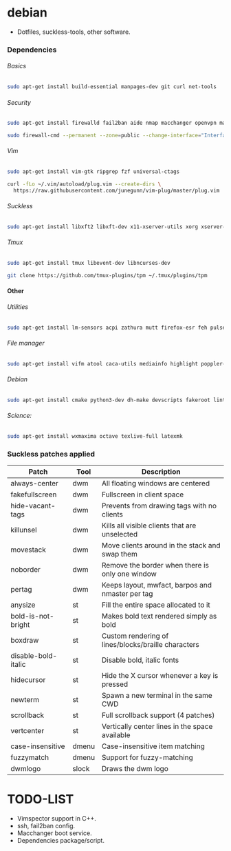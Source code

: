 # debian
- Dotfiles, suckless-tools, other software.


### Dependencies

###### Basics

```bash
sudo apt-get install build-essential manpages-dev git curl net-tools
```

###### Security

```bash
sudo apt-get install firewalld fail2ban aide nmap macchanger openvpn mat2
```
```bash
sudo firewall-cmd --permanent --zone=public --change-interface="Interface"
```

###### Vim

```bash
sudo apt-get install vim-gtk ripgrep fzf universal-ctags
```
```bash
curl -fLo ~/.vim/autoload/plug.vim --create-dirs \
  https://raw.githubusercontent.com/junegunn/vim-plug/master/plug.vim
```

###### Suckless

```bash
sudo apt-get install libxft2 libxft-dev x11-xserver-utils xorg xserver-xorg-dev libxinerama-dev libxrandr-dev
```

###### Tmux

```bash
sudo apt-get install tmux libevent-dev libncurses-dev
```
```bash
git clone https://github.com/tmux-plugins/tpm ~/.tmux/plugins/tpm
```

#### Other

###### Utilities

```bash
sudo apt-get install lm-sensors acpi zathura mutt firefox-esr feh pulseaudio alsa-utils vlc
```

###### File manager

```bash
sudo apt-get install vifm atool caca-utils mediainfo highlight poppler-utils w3m
```

###### Debian

```bash
sudo apt-get install cmake python3-dev dh-make devscripts fakeroot lintian
```

###### Science:

```bash
sudo apt-get install wxmaxima octave texlive-full latexmk
```


### Suckless patches applied
| Patch               | Tool  | Description                                         |
| ------------------- | ----- | --------------------------------------------------- |
| always-center       | dwm   | All floating windows are centered                   |
| fakefullscreen      | dwm   | Fullscreen in client space                          |
| hide-vacant-tags    | dwm   | Prevents from drawing tags with no clients          |
| killunsel           | dwm   | Kills all visible clients that are unselected       |
| movestack           | dwm   | Move clients around in the stack and swap them      |
| noborder            | dwm   | Remove the border when there is only one window     |
| pertag              | dwm   | Keeps layout, mwfact, barpos and nmaster per tag    |
| anysize             | st    | Fill the entire space allocated to it               |
| bold-is-not-bright  | st    | Makes bold text rendered simply as bold             |
| boxdraw             | st    | Custom rendering of lines/blocks/braille characters |
| disable-bold-italic | st    | Disable bold, italic fonts                          |
| hidecursor          | st    | Hide the X cursor whenever a key is pressed         |
| newterm             | st    | Spawn a new terminal in the same CWD                |
| scrollback          | st    | Full scrollback support (4 patches)                 |
| vertcenter          | st    | Vertically center lines in the space available      |
| case-insensitive    | dmenu | Case-insensitive item matching                      |
| fuzzymatch          | dmenu | Support for fuzzy-matching                          |
| dwmlogo             | slock | Draws the dwm logo                                  |

# TODO-LIST
- Vimspector support in C++.
- ssh, fail2ban config.
- Macchanger boot service.
- Dependencies package/script.
